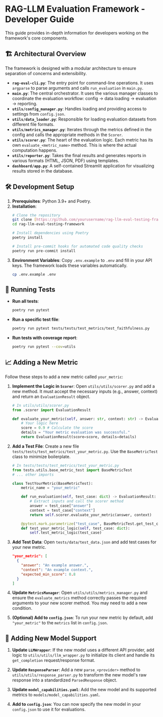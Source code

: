# RAG-LLM Evaluation Framework - Developer Guide

This guide provides in-depth information for developers working on the framework's core components.

## 🏗️ Architectural Overview

The framework is designed with a modular architecture to ensure separation of concerns and extensibility.

-   **`rag-eval-cli.py`**: The entry point for command-line operations. It uses `argparse` to parse arguments and calls `run_evaluation` in `main.py`.
-   **`main.py`**: The central orchestrator. It uses the various manager classes to coordinate the evaluation workflow: config -> data loading -> evaluation -> reporting.
-   **`utils/config_manager.py`**: Handles loading and providing access to settings from `config.json`.
-   **`utils/data_loader.py`**: Responsible for loading evaluation datasets from different file formats.
-   **`utils/metrics_manager.py`**: Iterates through the metrics defined in the config and calls the appropriate methods in the `Scorer`.
-   **`utils/scorer.py`**: The heart of the evaluation logic. Each metric has its own `evaluate_<metric_name>` method. This is where the actual computation happens.
-   **`utils/reporter.py`**: Takes the final results and generates reports in various formats (HTML, JSON, PDF) using templates.
-   **`dashboard/app.py`**: A self-contained Streamlit application for visualizing results stored in the database.

## 🛠️ Development Setup

1.  **Prerequisites**: Python 3.9+ and Poetry.
2.  **Installation**:
    ```bash
    # Clone the repository
    git clone [https://github.com/yourusername/rag-llm-eval-testing-framework.git](https://github.com/yourusername/rag-llm-eval-testing-framework.git)
    cd rag-llm-eval-testing-framework

    # Install dependencies using Poetry
    poetry install

    # Install pre-commit hooks for automated code quality checks
    poetry run pre-commit install
    ```
3.  **Environment Variables**:
    Copy `.env.example` to `.env` and fill in your API keys. The framework loads these variables automatically.
    ```bash
    cp .env.example .env
    ```

## 🧪 Running Tests

-   **Run all tests**:
    ```bash
    poetry run pytest
    ```
-   **Run a specific test file**:
    ```bash
    poetry run pytest tests/tests/test_metrics/test_faithfulness.py
    ```
-   **Run tests with coverage report**:
    ```bash
    poetry run pytest --cov=utils
    ```

## 📈 Adding a New Metric

Follow these steps to add a new metric called `your_metric`:

1.  **Implement the Logic in `Scorer`**:
    Open `utils/utils/scorer.py` and add a new method. It must accept the necessary inputs (e.g., answer, context) and return an `EvaluationResult` object.

    ```python
    # In utils/utils/scorer.py
    from .scorer import EvaluationResult

    def evaluate_your_metric(self, answer: str, context: str) -> EvaluationResult:
        # Your logic here
        score = 0.9 # Calculate the score
        details = "Your metric evaluation was successful."
        return EvaluationResult(score=score, details=details)
    ```

2.  **Add a Test File**:
    Create a new file `tests/tests/test_metrics/test_your_metric.py`. Use the `BaseMetricTest` class to minimize boilerplate.

    ```python
    # In tests/tests/test_metrics/test_your_metric.py
    from tests.utils.base_metric_test import BaseMetricTest
    # ... other imports

    class TestYourMetric(BaseMetricTest):
        metric_name = "your_metric"

        def run_evaluation(self, test_case: dict) -> EvaluationResult:
            # Extract inputs and call the scorer method
            answer = test_case["answer"]
            context = test_case["context"]
            return self.scorer.evaluate_your_metric(answer, context)

        @pytest.mark.parametrize("test_case", BaseMetricTest.get_test_cases(metric_name))
        def test_your_metric_logic(self, test_case: dict):
            self.test_metric_logic(test_case)
    ```

3.  **Add Test Data**:
    Open `tests/data/test_data.json` and add test cases for your new metric.

    ```json
    "your_metric": [
      {
        "answer": "An example answer.",
        "context": "An example context.",
        "expected_min_score": 0.8
      }
    ]
    ```

4.  **Update `MetricsManager`**:
    Open `utils/utils/metrics_manager.py` and ensure the `evaluate_metrics` method correctly passes the required arguments to your new scorer method. You may need to add a new condition.

5.  **(Optional) Add to `config.json`**:
    To run your new metric by default, add `"your_metric"` to the `metrics` list in `config.json`.

## 🤖 Adding New Model Support

1.  **Update `LLMWrapper`**:
    If the new model uses a different API provider, add logic to `utils/utils/llm_wrapper.py` to initialize its client and handle its `get_completion` request/response format.

2.  **Update `ResponseParser`**:
    Add a new `parse_<provider>` method to `utils/utils/response_parser.py` to transform the new model's raw response into a standardized `ParsedResponse` object.

3.  **Update `model_capabilities.yaml`**:
    Add the new model and its supported metrics to `models/model_capabilities.yaml`.

4.  **Add to `config.json`**:
    You can now specify the new model in your `config.json` to use it for evaluations.
